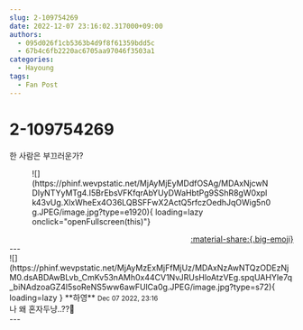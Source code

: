 ```yaml
---
slug: 2-109754269
date: 2022-12-07 23:16:02.317000+09:00
authors:
  - 095d026f1cb5363b4d9f8f61359bdd5c
  - 67b4c6fb2220ac6705aa97046f3503a1
categories:
  - Hayoung
tags:
  - Fan Post
---
```


# 2-109754269

<div class="post-container" markdown="1">
<div class="content-container md-sidebar__scrollwrap" markdown="1">

한 사람은 부끄러운가?
<figure markdown="1">
![](https://phinf.wevpstatic.net/MjAyMjEyMDdfOSAg/MDAxNjcwNDIyNTYyMTg4.I5BrEbsVFKfqrAbYUyDWaHbtPg9SShR8gW0xplk43vUg.XlxWheEx4O36LQBSFFwX2ActQ5rfczOedhJqOWig5n0g.JPEG/image.jpg?type=e1920){ loading=lazy onclick="openFullscreen(this)"}
</figure>


</div>
</div>

<div style="text-align: right;" markdown="1">
<a href="https://weverse.io/fromis9/fanpost/2-109754269" style="text-align: right;">:material-share:{.big-emoji}</a>
</div>
---

<div class="comments-container md-sidebar__scrollwrap" markdown="1">
<div class="comment" markdown="1">
<div class='id-container' markdown="1">
![](https://phinf.wevpstatic.net/MjAyMzExMjFfMjUz/MDAxNzAwNTQzODEzNjM0.dsABDAwBLvb_CmKv53nAMh0x44CV1NvJRUsHloAtzVEg.spqUAHYle7q_biNAdzoaGZ4l5soReNS5ww6awFUlCa0g.JPEG/image.jpg?type=s72){ loading=lazy }
**<span class="artist">하영</span>** <small>Dec 07 2022, 23:16</small><br>
</div>
<div class='comment-body' markdown="1">
나 왜 혼자두냥..??🥺
</div>
</div>
</div>
---
